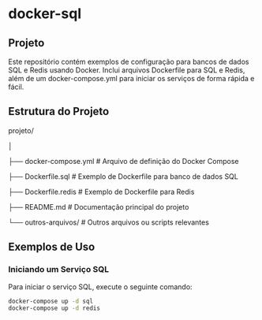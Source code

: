 # docker-sql

## Projeto

Este repositório contém exemplos de configuração para bancos de dados SQL e Redis usando Docker. Inclui arquivos Dockerfile para SQL e Redis, além de um docker-compose.yml para iniciar os serviços de forma rápida e fácil.

## Estrutura do Projeto
projeto/

│

├── docker-compose.yml # Arquivo de definição do Docker Compose

├── Dockerfile.sql # Exemplo de Dockerfile para banco de dados SQL

├── Dockerfile.redis # Exemplo de Dockerfile para Redis

├── README.md # Documentação principal do projeto

└── outros-arquivos/ # Outros arquivos ou scripts relevantes


## Exemplos de Uso

### Iniciando um Serviço SQL

Para iniciar o serviço SQL, execute o seguinte comando:

```bash
docker-compose up -d sql
docker-compose up -d redis
